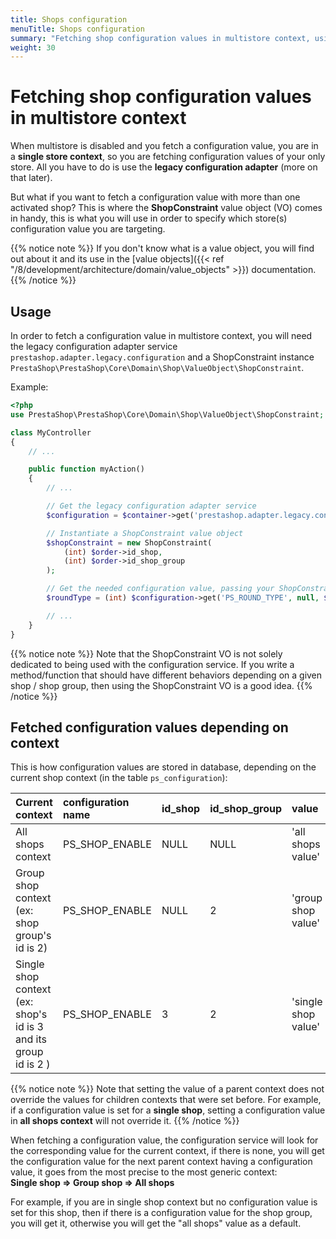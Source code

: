 ```yaml
---
title: Shops configuration
menuTitle: Shops configuration
summary: "Fetching shop configuration values in multistore context, using the ShopConstraint value object"
weight: 30
---
```


# Fetching shop configuration values in multistore context

When multistore is disabled and you fetch a configuration value, you are in a **single store context**, so you are fetching configuration values of your only store. All you have to do is use the **legacy configuration adapter** (more on that later).

But what if you want to fetch a configuration value with more than one activated shop? This is where the **ShopConstraint** value object (VO) comes in handy, this is what you will use in order to specify which store(s) configuration value you are targeting.

{{% notice note %}}
If you don't know what is a value object, you will find out about it and its use in the [value objects]({{< ref "/8/development/architecture/domain/value_objects" >}}) documentation.
{{% /notice %}}

## Usage

In order to fetch a configuration value in multistore context, you will need the legacy configuration adapter service `prestashop.adapter.legacy.configuration` and a ShopConstraint instance `PrestaShop\PrestaShop\Core\Domain\Shop\ValueObject\ShopConstraint`.

Example:

```php
<?php
use PrestaShop\PrestaShop\Core\Domain\Shop\ValueObject\ShopConstraint;

class MyController
{
    // ...

    public function myAction()
    {
        // ...

        // Get the legacy configuration adapter service
        $configuration = $container->get('prestashop.adapter.legacy.configuration');

        // Instantiate a ShopConstraint value object
        $shopConstraint = new ShopConstraint(
            (int) $order->id_shop,
            (int) $order->id_shop_group
        );

        // Get the needed configuration value, passing your ShopConstraint object as a third parameter
        $roundType = (int) $configuration->get('PS_ROUND_TYPE', null, $shopConstraint);

        // ...
    }
}
```

{{% notice note %}}
Note that the ShopConstraint VO is not solely dedicated to being used with the configuration service. If you write a method/function that should have different behaviors depending on a given shop / shop group, then using the ShopConstraint VO is a good idea.
{{% /notice %}}

## Fetched configuration values depending on context

This is how configuration values are stored in database, depending on the current shop context (in the table `ps_configuration`): 

| Current context | configuration name | id_shop |  id_shop_group  | value |
|:-------|:-------|:--------|-----------------------|:-------|
|All shops context | PS_SHOP_ENABLE | NULL | NULL | 'all shops value' |
|Group shop context (ex: shop group's id is 2)  | PS_SHOP_ENABLE | NULL | 2 | 'group shop value' |
|Single shop context (ex: shop's id is 3 and its group id is 2 ) | PS_SHOP_ENABLE | 3 | 2 | 'single shop value' |

{{% notice note %}}
 Note that setting the value of a parent context does not override the values for children contexts that were set before. For example, if a configuration value is set for a **single shop**, setting a configuration value in **all shops context** will not override it.
{{% /notice %}}

When fetching a configuration value, the configuration service will look for the corresponding value for the current context, if there is none, you will get the configuration value for the next parent context having a configuration value, it goes from the most precise to the most generic context:<br>
**Single shop => Group shop => All shops**

For example, if you are in single shop context but no configuration value is set for this shop, then if there is a configuration value for the shop group, you will get it, otherwise you will get the "all shops" value as a default.
